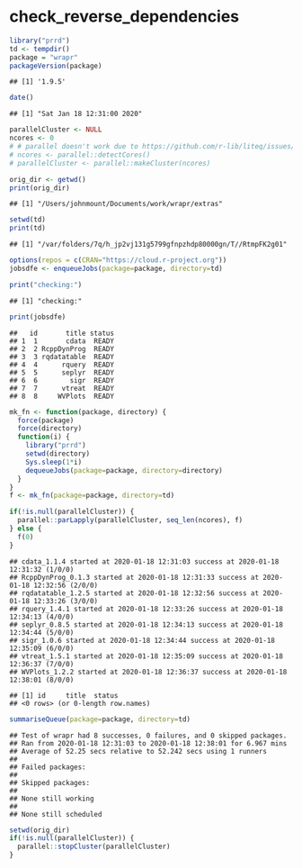 check\_reverse\_dependencies
================

``` r
library("prrd")
td <- tempdir()
package = "wrapr"
packageVersion(package)
```

    ## [1] '1.9.5'

``` r
date()
```

    ## [1] "Sat Jan 18 12:31:00 2020"

``` r
parallelCluster <- NULL
ncores <- 0
# # parallel doesn't work due to https://github.com/r-lib/liteq/issues/22
# ncores <- parallel::detectCores()
# parallelCluster <- parallel::makeCluster(ncores)

orig_dir <- getwd()
print(orig_dir)
```

    ## [1] "/Users/johnmount/Documents/work/wrapr/extras"

``` r
setwd(td)
print(td)
```

    ## [1] "/var/folders/7q/h_jp2vj131g5799gfnpzhdp80000gn/T//RtmpFK2g01"

``` r
options(repos = c(CRAN="https://cloud.r-project.org"))
jobsdfe <- enqueueJobs(package=package, directory=td)

print("checking:")
```

    ## [1] "checking:"

``` r
print(jobsdfe)
```

    ##   id       title status
    ## 1  1       cdata  READY
    ## 2  2 RcppDynProg  READY
    ## 3  3 rqdatatable  READY
    ## 4  4      rquery  READY
    ## 5  5      seplyr  READY
    ## 6  6        sigr  READY
    ## 7  7      vtreat  READY
    ## 8  8     WVPlots  READY

``` r
mk_fn <- function(package, directory) {
  force(package)
  force(directory)
  function(i) {
    library("prrd")
    setwd(directory)
    Sys.sleep(1*i)
    dequeueJobs(package=package, directory=directory)
  }
}
f <- mk_fn(package=package, directory=td)

if(!is.null(parallelCluster)) {
  parallel::parLapply(parallelCluster, seq_len(ncores), f)
} else {
  f(0)
}
```

    ## cdata_1.1.4 started at 2020-01-18 12:31:03 success at 2020-01-18 12:31:32 (1/0/0) 
    ## RcppDynProg_0.1.3 started at 2020-01-18 12:31:33 success at 2020-01-18 12:32:56 (2/0/0) 
    ## rqdatatable_1.2.5 started at 2020-01-18 12:32:56 success at 2020-01-18 12:33:26 (3/0/0) 
    ## rquery_1.4.1 started at 2020-01-18 12:33:26 success at 2020-01-18 12:34:13 (4/0/0) 
    ## seplyr_0.8.5 started at 2020-01-18 12:34:13 success at 2020-01-18 12:34:44 (5/0/0) 
    ## sigr_1.0.6 started at 2020-01-18 12:34:44 success at 2020-01-18 12:35:09 (6/0/0) 
    ## vtreat_1.5.1 started at 2020-01-18 12:35:09 success at 2020-01-18 12:36:37 (7/0/0) 
    ## WVPlots_1.2.2 started at 2020-01-18 12:36:37 success at 2020-01-18 12:38:01 (8/0/0)

    ## [1] id     title  status
    ## <0 rows> (or 0-length row.names)

``` r
summariseQueue(package=package, directory=td)
```

    ## Test of wrapr had 8 successes, 0 failures, and 0 skipped packages. 
    ## Ran from 2020-01-18 12:31:03 to 2020-01-18 12:38:01 for 6.967 mins 
    ## Average of 52.25 secs relative to 52.242 secs using 1 runners
    ## 
    ## Failed packages:   
    ## 
    ## Skipped packages:   
    ## 
    ## None still working
    ## 
    ## None still scheduled

``` r
setwd(orig_dir)
if(!is.null(parallelCluster)) {
  parallel::stopCluster(parallelCluster)
}
```
